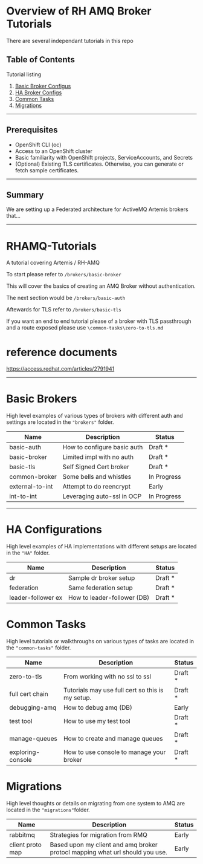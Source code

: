 # Overview of RH AMQ Broker Tutorials

There are several independant tutorials in this repo

## Table of Contents

Tutorial listing

1. [Basic Broker Configus](#basic-brokers)  
2. [HA Broker Configs](#ha-configurations)  
3. [Common Tasks](#common-tasks) 
4. [Migrations](#migrations) 

---

## Prerequisites

- OpenShift CLI (oc)  
- Access to an OpenShift cluster  
- Basic familiarity with OpenShift projects, ServiceAccounts, and Secrets
- (Optional) Existing TLS certificates. Otherwise, you can generate or fetch sample certificates.  

---


## Summary

We are setting up a Federated architecture for ActiveMQ Artemis brokers that...

---


# RHAMQ-Tutorials
A tutorial covering Artemis / RH-AMQ


To start please refer to `/brokers/basic-broker`

This will cover the basics of creating an AMQ Broker without authentication.

The next section would be `/brokers/basic-auth`

Aftewards for TLS refer to `/brokers/basic-tls`

If you want an end to end tutorial please of a broker with TLS passthrough and a route exposed please use `\common-tasks\zero-to-tls.md`


# reference documents
https://access.redhat.com/articles/2791941

---

# Basic Brokers

High level examples of various types of brokers with different auth and settings are located in the `"brokers"` folder.

| Name               | Description                    | Status           |
|--------------------|--------------------------------|------------------|
| basic-auth         | How to configure basic auth    | Draft *          |
| basic-broker       | Limited impl with no auth      | Draft *          |
| basic-tls          | Self Signed Cert broker        | Draft *          |
| common-broker      | Some bells and whistles        | In Progress      |
| external-to-int    | Attempt to do reencrypt        | Early            |
| int-to-int         | Leveraging auto-ssl in OCP     | In Progress      |

---

# HA Configurations

High level examples of HA implementations with different setups are located in the `"HA"` folder.


| Name               | Description                    | Status           |
|--------------------|--------------------------------|------------------|
| dr                 | Sample dr broker setup         | Draft *          |
| federation         | Same federation setup          | Draft *          |
| leader-follower ex | How to leader-follower (DB)    | Draft *          |


# Common Tasks

High level tutorials or walkthroughs on various types of tasks are located in the `"common-tasks"` folder.

| Name               | Description                    | Status           |
|--------------------|--------------------------------|------------------|
| zero-to-tls        | From working with no ssl to ssl| Draft *          |
| full cert chain    | Tutorials may use full cert so this is my setup.          | Draft *          |
| debugging-amq      | How to debug amq (DB)          | Early            |
| test tool          | How to use my test tool        | Draft *          |
| manage-queues         | How to create and manage queues       | Draft *          |
| exploring-console        | How to use console to manage your broker      | Draft *          |


# Migrations

High level thoughts or details on migrating from one system to AMQ are located in the `"migrations"`folder.

| Name               | Description                    | Status           |
|--------------------|--------------------------------|------------------|
| rabbitmq           | Strategies for migration from RMQ | Early         |
| client proto map           | Based upon my client and amq broker protocl mapping what url should you use. | Early         |